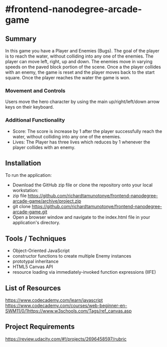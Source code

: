 #frontend-nanodegree-arcade-game
===============================

## Summary
In this game you have a Player and Enemies (Bugs). The goal of the player is to reach the water, without colliding into any one of the enemies. The player can move left, right, up and down. The enemies move in varying speeds on the paved block portion of the scene. Once a the player collides with an enemy, the game is reset and the player moves back to the start square. Once the player reaches the water the game is won.

### Movement and Controls
Users move the hero character by using the main up/right/left/down arrow keys on their keyboard.

### Additional Functionality

* Score: The score is increase by 1 after the player successfully reach the water, without colliding into any one of the enemies.
* Lives: The Player has three lives which reduces by 1 whenever the player collides with an enemy. 

## Installation

To run the application:

* Download the GitHub zip file or clone the repository onto your local workstation:
 * zip file https://github.com/richardtamunotonye/frontend-nanodegree-arcade-game/archive/project.zip
 * git clone https://github.com/richardtamunotonye/frontend-nanodegree-arcade-game.git
* Open a browser window and navigate to the index.html file in your application's directory.

## Tools / Techniques

* Object-Oriented JavaScript
* constructor functions to create multiple Enemy instances
* prototypal inheritance
* HTML5 Canvas API
* resource loading via immediately-invoked function expressions (IIFE)

## List of Resources

https://www.codecademy.com/learn/javascript
https://www.codecademy.com/courses/web-beginner-en-SWM11/0/1https://www.w3schools.com/Tags/ref_canvas.asp


## Project Requirements

https://review.udacity.com/#!/projects/2696458597/rubric
